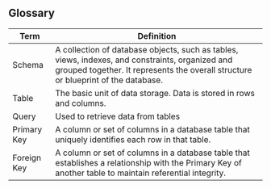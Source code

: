## Glossary

| Term         | Definition |
|--------------|------------|
| Schema        |  A collection of database objects, such as tables, views, indexes, and constraints, organized and grouped together. It represents the overall structure or blueprint of the database.  |
| Table       |   The basic unit of data storage. Data is stored in rows and columns.  |
| Query       |   Used to retrieve data from tables  |
| Primary Key       |   A column or set of columns in a database table that uniquely identifies each row in that table.  |
| Foreign Key       |   A column or set of columns in a database table that establishes a relationship with the Primary Key of another table to maintain referential integrity.  |
